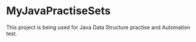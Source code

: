 # MyJavaPractiseSets

This project is being used for Java Data Structure practise and Automation test.
